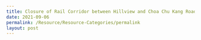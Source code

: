 ```yaml
---
title: Closure of Rail Corridor between Hillview and Choa Chu Kang Road
date: 2021-09-06
permalink: /Resource/Resource-Categories/permalink
layout: post
---
```

